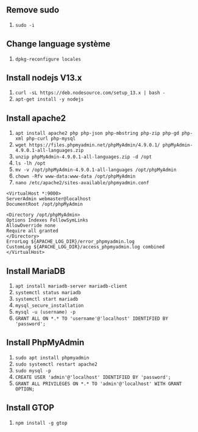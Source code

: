 ## Remove sudo
1. `sudo -i`

## Change language système
1. `dpkg-reconfigure locales`

## Install nodejs V13.x
1. `curl -sL https://deb.nodesource.com/setup_13.x | bash -`
2. `apt-get install -y nodejs`

## Install apache2
1. `apt install apache2 php php-json php-mbstring php-zip php-gd php-xml php-curl php-mysql`
2. `wget https://files.phpmyadmin.net/phpMyAdmin/4.9.0.1/ phpMyAdmin-4.9.0.1-all-languages.zip`
3. `unzip phpMyAdmin-4.9.0.1-all-languages.zip -d /opt`
4. `ls -lh /opt`
5. `mv -v /opt/phpMyAdmin-4.9.0.1-all-languages /opt/phpMyAdmin`
6. `chown -Rfv www-data:www-data /opt/phpMyAdmin`
7. `nano /etc/apache2/sites-available/phpmyadmin.conf`
```htlm
<VirtualHost *:9000>
ServerAdmin webmaster@localhost
DocumentRoot /opt/phpMyAdmin
 
<Directory /opt/phpMyAdmin>
Options Indexes FollowSymLinks
AllowOverride none
Require all granted
</Directory>
ErrorLog ${APACHE_LOG_DIR}/error_phpmyadmin.log
CustomLog ${APACHE_LOG_DIR}/access_phpmyadmin.log combined
</VirtualHost>
```

## Install MariaDB
1. `apt install mariadb-server mariadb-client`
2. `systemctl status mariadb`
3. `systemctl start mariadb`
4. `mysql_secure_installation`
5. `mysql -u (username) -p`
6. `GRANT ALL ON *.* TO 'username'@'localhost' IDENTIFIED BY 'password';`

## Install PhpMyAdmin
1. `sudo apt install phpmyadmin`
2. `sudo systemctl restart apache2`
3. `sudo mysql -p`
4. `CREATE USER 'admin'@'localhost' IDENTIFIED BY 'password';`
5. `GRANT ALL PRIVILEGES ON *.* TO 'admin'@'localhost' WITH GRANT OPTION;`

## Install GTOP
1. `npm install -g gtop`
